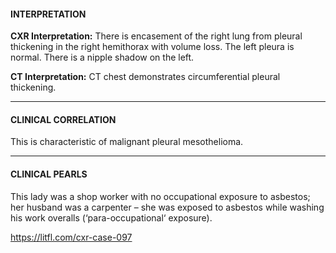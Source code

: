 #### INTERPRETATION

**CXR Interpretation:** There is encasement of the right lung from pleural thickening in the right hemithorax with volume loss. The left pleura is normal. There is a nipple shadow on the left.

**CT Interpretation:** CT chest demonstrates circumferential pleural thickening.

---------------
#### CLINICAL CORRELATION
This is characteristic of malignant pleural mesothelioma.

---------------
#### CLINICAL PEARLS
This lady was a shop worker with no occupational exposure to asbestos; her husband was a carpenter – she was exposed to asbestos while washing his work overalls (‘para-occupational‘ exposure).


<https://litfl.com/cxr-case-097>